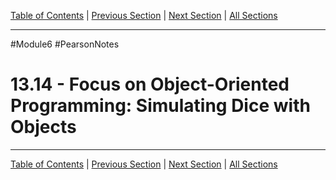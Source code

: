 [Table of Contents](/README.md) | [Previous Section](13.13%20-%20Focus%20on%20Problem%20Solving%20and%20Program%20Design.md) | [Next Section](13.15%20-%20Focus%20on%20Object-Oriented%20Design.md) | [All Sections](/Module%206/Pearson%20Notes/)
***
#Module6 #PearsonNotes
# 13.14 - Focus on Object-Oriented Programming: Simulating Dice with Objects
***
[Table of Contents](/README.md) | [Previous Section](13.13%20-%20Focus%20on%20Problem%20Solving%20and%20Program%20Design.md) | [Next Section](13.15%20-%20Focus%20on%20Object-Oriented%20Design.md) | [All Sections](/Module%206/Pearson%20Notes/)